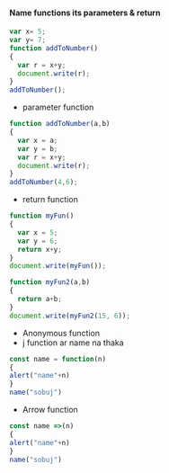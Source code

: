 #### Name functions its parameters & return


```js
var x= 5;
var y= 7;
function addToNumber()
{
  var r = x+y;
  document.write(r);
}
addToNumber();
```

* parameter function
```js
function addToNumber(a,b)
{
  var x = a;
  var y = b;
  var r = x+y;
  document.write(r);
}
addToNumber(4,6);
```


* return function
```js
function myFun()
{
  var x = 5;
  var y = 6;
  return x+y;
}
document.write(myFun());

function myFun2(a,b)
{
  return a+b;
}
document.write(myFun2(15, 6));
```

* Anonymous function
* j function ar name na thaka
```js
const name = function(n)
{
alert("name"+n)
}
name("sobuj")
```


* Arrow function
```js
const name =>(n)
{
alert("name"+n)
}
name("sobuj")
```